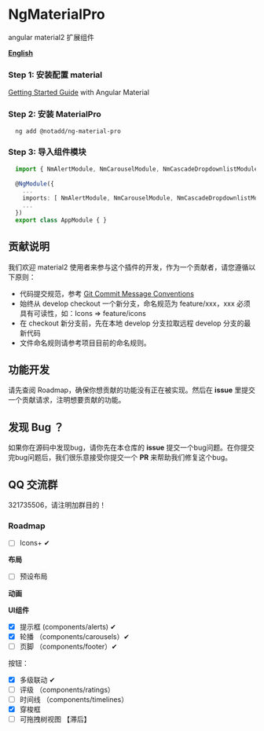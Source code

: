 # NgMaterialPro

angular  material2 扩展组件

**[English](README.md)**

### Step 1: 安装配置 material

  [Getting Started Guide](https://material.angular.cn/guide/getting-started) with Angular Material
  
### Step 2: 安装 MaterialPro

```shell
  ng add @notadd/ng-material-pro
```

### Step 3: 导入组件模块

```TypeScript
  import { NmAlertModule, NmCarouselModule, NmCascadeDropdownlistModule } from '@notadd/ng-material-pro';
  
  @NgModule({
    ...
    imports: [ NmAlertModule, NmCarouselModule, NmCascadeDropdownlistModule ],
    ...
  })
  export class AppModule { }
```

## 贡献说明

我们欢迎 material2 使用者来参与这个插件的开发，作为一个贡献者，请您遵循以下原则：

- 代码提交规范，参考 [Git Commit Message Conventions](https://docs.google.com/document/d/1QrDFcIiPjSLDn3EL15IJygNPiHORgU1_OOAqWjiDU5Y/edit#)
- 始终从 develop checkout 一个新分支，命名规范为 feature/xxx，xxx 必须具有可读性，如：Icons => feature/icons
- 在 checkout 新分支前，先在本地 develop 分支拉取远程 develop 分支的最新代码
- 文件命名规则请参考项目目前的命名规则。

## 功能开发

请先查阅 Roadmap，确保你想贡献的功能没有正在被实现。然后在 **issue** 里提交一个贡献请求，注明想要贡献的功能。

## 发现 Bug ？

如果你在源码中发现bug，请你先在本仓库的 **issue** 提交一个bug问题。在你提交完bug问题后，我们很乐意接受你提交一个 **PR** 来帮助我们修复这个bug。

## QQ 交流群

321735506，请注明加群目的！

### Roadmap

- [ ] Icons+ ✔

**布局**

- [ ] 预设布局 

**动画**


**UI组件**

- [x] 提示框 (components/alerts) ✔
- [x] 轮播 （components/carousels）✔
- [ ] 页脚 （components/footer）✔

按钮：

- [x] 多级联动 ✔
- [ ] 评级 （components/ratings）
- [ ] 时间线 （components/timelines）
- [x] 穿梭框
- [ ] 可拖拽树视图 【滞后】
